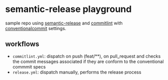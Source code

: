 # semantic-release playground

sample repo using [semantic-release](https://github.com/semantic-release/semantic-release) and [commitlint](https://commitlint.js.org/) with [conventionalcommit](https://www.conventionalcommits.org/en/v1.0.0/) settings.

## workflows
- `commitlint.yml`: dispatch on push (feat/**), on pull_request and checks the commit messages associated if they are conform to the conventional commmit specs
- `release.yml`: dispatch manually, performs the release process
